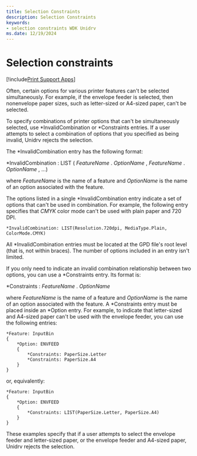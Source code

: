 ```yaml
---
title: Selection Constraints
description: Selection Constraints
keywords:
- selection constraints WDK Unidrv
ms.date: 12/19/2024
---
```


# Selection constraints

[!include[Print Support Apps](../includes/print-support-apps.md)]

Often, certain options for various printer features can't be selected simultaneously. For example, if the envelope feeder is selected, then nonenvelope paper sizes, such as letter-sized or A4-sized paper, can't be selected.

To specify combinations of printer options that can't be simultaneously selected, use \*InvalidCombination or \*Constraints entries. If a user attempts to select a combination of options that you specified as being invalid, Unidrv rejects the selection.

The \*InvalidCombination entry has the following format:

\*InvalidCombination : LIST ( *FeatureName* . *OptionName* , *FeatureName* . *OptionName* , ...)

where *FeatureName* is the name of a feature and *OptionName* is the name of an option associated with the feature.

The options listed in a single \*InvalidCombination entry indicate a set of options that can't be used in combination. For example, the following entry specifies that *CMYK* color mode can't be used with plain paper and 720 DPI.

```GPD
*InvalidCombination: LIST(Resolution.720dpi, MediaType.Plain, ColorMode.CMYK)
```

All \*InvalidCombination entries must be located at the GPD file's root level (that is, not within braces). The number of options included in an entry isn't limited.

If you only need to indicate an invalid combination relationship between two options, you can use a \*Constraints entry. Its format is:

\*Constraints : *FeatureName* . *OptionName*

where *FeatureName* is the name of a feature and *OptionName* is the name of an option associated with the feature. A \*Constraints entry must be placed inside an \*Option entry. For example, to indicate that letter-sized and A4-sized paper can't be used with the envelope feeder, you can use the following entries:

```GPD
*Feature: InputBin
{
    *Option: ENVFEED
    {
        *Constraints: PaperSize.Letter
        *Constraints: PaperSize.A4
    }
}
```

or, equivalently:

```GPD
*Feature: InputBin
{
    *Option: ENVFEED
    {
        *Constraints: LIST(PaperSize.Letter, PaperSize.A4)
    }
}
```

These examples specify that if a user attempts to select the envelope feeder and letter-sized paper, or the envelope feeder and A4-sized paper, Unidrv rejects the selection.

